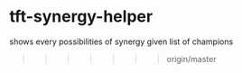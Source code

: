 # tft-synergy-helper
shows every possibilities of synergy given list of champions
>>>>>>> origin/master
